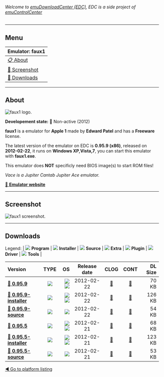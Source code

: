 ###### Welcome to [emuDownloadCenter (EDC)](https://github.com/PhoenixInteractiveNL/emuDownloadCenter/wiki/), EDC is a side project of [emuControlCenter](https://github.com/PhoenixInteractiveNL/emuControlCenter/wiki/)
***
## Menu
| **Emulator: faux1** |
|:---------|
| [:clipboard: About](#about) |
| [:sunrise: Screenshot](#screenshot) |
| [:floppy_disk: Downloads](#downloads) |
***
## About
![](https://github.com/PhoenixInteractiveNL/emuDownloadCenter/wiki/images_emulator/faux1_logo_200.jpg "faux1 logo.")

**Developement state:** :red_circle: Non-active (2012)

**faux1** is a emulator for **Apple 1** made by **Edward Patel** and has a **Freeware** license.

The latest version of the emulator on EDC is **0.95.9 (x86)**, released on **2012-02-22**, it runs on **Windows XP,Vista,7**, you can start this emulator with **faux1.exe**.

This emulator does **NOT** specificly need BIOS image(s) to start ROM files!

_Vace is a Jupiter Cantab Jupiter Ace emulator._

[:link: **Emulator website**](http://sourceforge.net/projects/faux1)
***
## Screenshot
![](https://raw.githubusercontent.com/PhoenixInteractiveNL/emuDownloadCenter/master/hooks/faux1/emulator_screen_01.jpg "faux1 screenshot.")
***
## Downloads
Legend:
| ![](https://raw.githubusercontent.com/wiki/PhoenixInteractiveNL/emuDownloadCenter/images_misc/icon_program_24.png) **Program** | 
![](https://raw.githubusercontent.com/wiki/PhoenixInteractiveNL/emuDownloadCenter/images_misc/icon_installer_24.png) **Installer** | 
![](https://raw.githubusercontent.com/wiki/PhoenixInteractiveNL/emuDownloadCenter/images_misc/icon_source_code_24.png) **Source** | 
![](https://raw.githubusercontent.com/wiki/PhoenixInteractiveNL/emuDownloadCenter/images_misc/icon_extra_24.png) **Extra** | 
![](https://raw.githubusercontent.com/wiki/PhoenixInteractiveNL/emuDownloadCenter/images_misc/icon_plugin_24.png) **Plugin** | 
![](https://raw.githubusercontent.com/wiki/PhoenixInteractiveNL/emuDownloadCenter/images_misc/icon_driver_24.png) **Driver** | 
![](https://raw.githubusercontent.com/wiki/PhoenixInteractiveNL/emuDownloadCenter/images_misc/icon_tools_24.png) **Tools** | 
 
| Version | TYPE | OS | Release date | CLOG | CONT | DL Size |
|:--------|:----:|---:|:------------:|:----:|:----:|--------:|
| [:floppy_disk: **0.95.9**](https://github.com/PhoenixInteractiveNL/edc-repo0007/raw/master/faux1/0.95.9.7z) | ![](https://raw.githubusercontent.com/wiki/PhoenixInteractiveNL/emuDownloadCenter/images_misc/icon_program_24.png) | ![](https://raw.githubusercontent.com/wiki/PhoenixInteractiveNL/emuDownloadCenter/images_misc/logo_windows_24.png)![](https://raw.githubusercontent.com/wiki/PhoenixInteractiveNL/emuDownloadCenter/images_misc/icon_32-bit_24.png) | 2012-02-22 | [:page_facing_up:](https://github.com/PhoenixInteractiveNL/edc-repo0007/blob/master/faux1/0.95.9_changelog.txt) | [:mag_right:](https://github.com/PhoenixInteractiveNL/edc-repo0007/blob/master/faux1/0.95.9_contents.txt) | 70 KB |
| [:floppy_disk: **0.95.9-installer**](https://github.com/PhoenixInteractiveNL/edc-repo0007/raw/master/faux1/0.95.9-installer.7z) | ![](https://raw.githubusercontent.com/wiki/PhoenixInteractiveNL/emuDownloadCenter/images_misc/icon_installer_24.png) | ![](https://raw.githubusercontent.com/wiki/PhoenixInteractiveNL/emuDownloadCenter/images_misc/logo_windows_24.png)![](https://raw.githubusercontent.com/wiki/PhoenixInteractiveNL/emuDownloadCenter/images_misc/icon_32-bit_24.png) | 2012-02-22 | [:page_facing_up:](https://github.com/PhoenixInteractiveNL/edc-repo0007/blob/master/faux1/0.95.9-installer_changelog.txt) | [:mag_right:](https://github.com/PhoenixInteractiveNL/edc-repo0007/blob/master/faux1/0.95.9-installer_contents.txt) | 126 KB |
| [:floppy_disk: **0.95.9-source**](https://github.com/PhoenixInteractiveNL/edc-repo0007/raw/master/faux1/0.95.9-source.7z) | ![](https://raw.githubusercontent.com/wiki/PhoenixInteractiveNL/emuDownloadCenter/images_misc/icon_source_code_24.png) | ![](https://raw.githubusercontent.com/wiki/PhoenixInteractiveNL/emuDownloadCenter/images_misc/icon_32-bit_24.png) | 2012-02-22 | [:page_facing_up:](https://github.com/PhoenixInteractiveNL/edc-repo0007/blob/master/faux1/0.95.9-source_changelog.txt) | [:mag_right:](https://github.com/PhoenixInteractiveNL/edc-repo0007/blob/master/faux1/0.95.9-source_contents.txt) | 54 KB |
| [:floppy_disk: **0.95.5**](https://github.com/PhoenixInteractiveNL/edc-repo0007/raw/master/faux1/0.95.5.7z) | ![](https://raw.githubusercontent.com/wiki/PhoenixInteractiveNL/emuDownloadCenter/images_misc/icon_program_24.png) | ![](https://raw.githubusercontent.com/wiki/PhoenixInteractiveNL/emuDownloadCenter/images_misc/logo_windows_24.png)![](https://raw.githubusercontent.com/wiki/PhoenixInteractiveNL/emuDownloadCenter/images_misc/icon_32-bit_24.png) | 2012-02-21 | [:page_facing_up:](https://github.com/PhoenixInteractiveNL/edc-repo0007/blob/master/faux1/0.95.5_changelog.txt) | [:mag_right:](https://github.com/PhoenixInteractiveNL/edc-repo0007/blob/master/faux1/0.95.5_contents.txt) | 68 KB |
| [:floppy_disk: **0.95.5-installer**](https://github.com/PhoenixInteractiveNL/edc-repo0007/raw/master/faux1/0.95.5-installer.7z) | ![](https://raw.githubusercontent.com/wiki/PhoenixInteractiveNL/emuDownloadCenter/images_misc/icon_installer_24.png) | ![](https://raw.githubusercontent.com/wiki/PhoenixInteractiveNL/emuDownloadCenter/images_misc/logo_windows_24.png)![](https://raw.githubusercontent.com/wiki/PhoenixInteractiveNL/emuDownloadCenter/images_misc/icon_32-bit_24.png) | 2012-02-21 | [:page_facing_up:](https://github.com/PhoenixInteractiveNL/edc-repo0007/blob/master/faux1/0.95.5-installer_changelog.txt) | [:mag_right:](https://github.com/PhoenixInteractiveNL/edc-repo0007/blob/master/faux1/0.95.5-installer_contents.txt) | 123 KB |
| [:floppy_disk: **0.95.5-source**](https://github.com/PhoenixInteractiveNL/edc-repo0007/raw/master/faux1/0.95.5-source.7z) | ![](https://raw.githubusercontent.com/wiki/PhoenixInteractiveNL/emuDownloadCenter/images_misc/icon_source_code_24.png) | ![](https://raw.githubusercontent.com/wiki/PhoenixInteractiveNL/emuDownloadCenter/images_misc/icon_32-bit_24.png) | 2012-02-21 | [:page_facing_up:](https://github.com/PhoenixInteractiveNL/edc-repo0007/blob/master/faux1/0.95.5-source_changelog.txt) | [:mag_right:](https://github.com/PhoenixInteractiveNL/edc-repo0007/blob/master/faux1/0.95.5-source_contents.txt) | 53 KB |

[:arrow_backward: Go to platform listing](https://github.com/PhoenixInteractiveNL/emuDownloadCenter/wiki/EDC-Platform-List)
